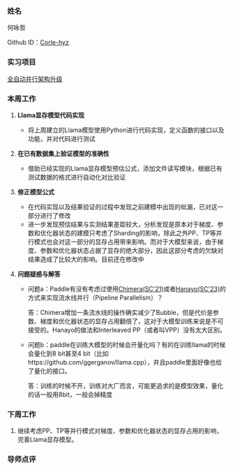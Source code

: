### 姓名

何咏哲

Github ID：[Corle-hyz](https://github.com/Corle-hyz)

### 实习项目

[全自动并行架构升级](https://github.com/PaddlePaddle/community/blob/master/hackathon/hackathon_5th/%E3%80%90PaddlePaddle%20Hackathon%205th%E3%80%91%E9%A3%9E%E6%A1%A8%E6%8A%A4%E8%88%AA%E8%AE%A1%E5%88%92%E9%9B%86%E8%AE%AD%E8%90%A5%E9%A1%B9%E7%9B%AE%E5%90%88%E9%9B%86.md#%E9%A1%B9%E7%9B%AE%E5%8D%81%E4%BA%8C%E5%85%A8%E8%87%AA%E5%8A%A8%E5%B9%B6%E8%A1%8C%E6%9E%B6%E6%9E%84%E5%8D%87%E7%BA%A7)

### 本周工作

1. **Llama显存模型代码实现**
    - 将上周建立的Llama模型使用Python进行代码实现，定义函数的接口以及功能，并对代码进行测试

2. **在已有数据集上验证模型的准确性**
    - 借助已经实现的Llama显存模型预估公式，添加文件读写模块，根据已有测试数据的格式进行自动化对比验证

3. **修正模型公式**
    - 在代码实现以及结果验证的过程中发现之前建模中出现的纰漏，已对这一部分进行了修改
    - 进一步发现预估结果与实测结果差距较大，分析发现是原本对于梯度、参数和优化器状态的建模只考虑了Sharding的影响，除此之外PP、TP等并行模式也会对这一部分的显存占用带来影响。而对于大模型来说，由于梯度、参数和优化器状态占据了显存的绝大部分，因此这部分考虑的欠缺对结果造成了比较大的影响。目前还在修改中


3. **问题疑惑与解答**
    - 问题a：Paddle有没有考虑过使用[Chimera(SC'21)](https://dl.acm.org/doi/10.1145/3458817.3476145)或者[Hanayo(SC'23)](http://arxiv.org/abs/2308.15762)的方式来实现流水线并行（Pipeline Parallelism）？

        答：Chimera增加一条流水线的操作确实减少了Bubble，但是代价是参数、梯度和优化器状态的显存占用翻倍了，这对于大模型训练来说是不可接受的。Hanayo的做法和Interleaved PP（或者叫VPP）没有太大区别。
    
    - 问题b：paddle在训练大模型的时候会开量化吗？有的在训练llama的时候会量化到8 bit甚至4 bit（比如https://github.com/ggerganov/llama.cpp），并且paddle里面好像也给了量化的接口。

        答：训练的时候不开，训练对大厂而言，可能更追求的是模型效果，量化的话一般用8bit，一般会掉精度

### 下周工作

1. 继续考虑PP、TP等并行模式对梯度、参数和优化器状态的显存占用的影响，完善Llama显存模型。

### 导师点评
